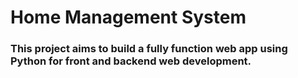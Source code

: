 # Home Management System
### This project aims to build a fully function web app using Python for front and backend web development.
